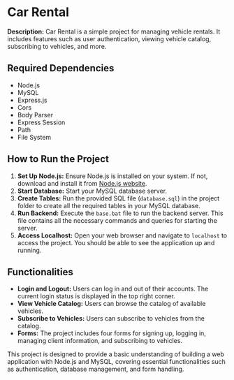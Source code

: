 # Car Rental

**Description:** Car Rental is a simple project for managing vehicle rentals. It includes features such as user authentication, viewing vehicle catalog, subscribing to vehicles, and more.

## Required Dependencies
- Node.js
- MySQL
- Express.js
- Cors
- Body Parser
- Express Session
- Path
- File System

## How to Run the Project
1. **Set Up Node.js:** Ensure Node.js is installed on your system. If not, download and install it from [Node.js website](https://nodejs.org/).
2. **Start Database:** Start your MySQL database server.
3. **Create Tables:** Run the provided SQL file (`database.sql`) in the project folder to create all the required tables in your MySQL database.
4. **Run Backend:** Execute the `base.bat` file to run the backend server. This file contains all the necessary commands and queries for starting the server.
5. **Access Localhost:** Open your web browser and navigate to `localhost` to access the project. You should be able to see the application up and running.

## Functionalities
- **Login and Logout:** Users can log in and out of their accounts. The current login status is displayed in the top right corner.
- **View Vehicle Catalog:** Users can browse the catalog of available vehicles.
- **Subscribe to Vehicles:** Users can subscribe to vehicles from the catalog.
- **Forms:** The project includes four forms for signing up, logging in, managing client information, and subscribing to vehicles.

This project is designed to provide a basic understanding of building a web application with Node.js and MySQL, covering essential functionalities such as authentication, database management, and form handling.
